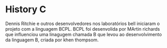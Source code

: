 # History C

Dennis Ritchie e outros desenvolvedores nos laboratórios bell iniciaram o projeto com a linguagem BCPL.
BCPL foi desenvolida por MArtin richards que influenciou uma linagugem chamada B que levou ao desenvolvimento 
da linguagem B, criada por khen thompsom.
